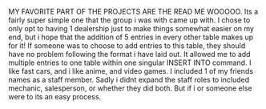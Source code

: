 MY FAVORITE PART OF THE PROJECTS ARE THE READ ME WOOOOO.
Its a fairly super simple one that the group i was with came up with. 
I chose to only opt to having 1 dealership just to make things somewhat easier on my end, but i hope that the addition of 5 entries in every other table makes up for it!
If someone was to choose to add entries to this table, they should have no problem following the format i have laid out. It allowed me to add multiple entries to one table within one singular INSERT INTO command.
I like fast cars, and i like anime, and video games. 
I included 1 of my friends names as a staff member. Sadly i didnt expand the staff roles to included mechanic, salesperson, or whether they did both. But if i or someone else were to its an easy process.
